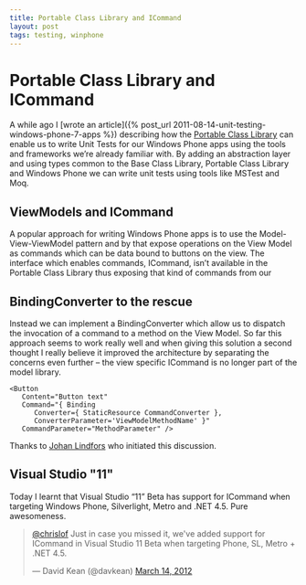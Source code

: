 ```yaml
---
title: Portable Class Library and ICommand
layout: post
tags: testing, winphone
---
```

# Portable Class Library and ICommand

A while ago I [wrote an article]({% post_url 2011-08-14-unit-testing-windows-phone-7-apps %}) describing how the [Portable Class Library](https://visualstudiogallery.msdn.microsoft.com/b0e0b5e9-e138-410b-ad10-00cb3caf4981) can enable us to write Unit Tests for our Windows Phone apps using the tools and frameworks we’re already familiar with. By adding an abstraction layer and using types common to the Base Class Library, Portable Class Library and Windows Phone we can write unit tests using tools like MSTest and Moq.

## ViewModels and ICommand
A popular approach for writing Windows Phone apps is to use the Model-View-ViewModel pattern and by that expose operations on the View Model as commands which can be data bound to buttons on the view. The interface which enables commands, ICommand, isn’t available in the Portable Class Library thus exposing that kind of commands from our 

## BindingConverter to the rescue
Instead we can implement a BindingConverter which allow us to dispatch the invocation of a command to a method on the View Model. So far this approach seems to work really well and when giving this solution a second thought I really believe it improved the architecture by separating the concerns even further – the view specific ICommand is no longer part of the model library.

```xaml
<Button 
   Content="Button text" 
   Command="{ Binding 
      Converter={ StaticResource CommandConverter }, 
      ConverterParameter='ViewModelMethodName' }" 
   CommandParameter="MethodParameter" />
```

Thanks to [Johan Lindfors](https://twitter.com/JohanLindfors) who initiated this discussion.

## Visual Studio "11"
Today I learnt that Visual Studio “11” Beta has support for ICommand when targeting Windows Phone, Silverlight, Metro and .NET 4.5. Pure awesomeness.

<blockquote lang="en"><p><a href="https://twitter.com/chrislof">@chrislof</a> Just in case you missed it, we&#39;ve added support for ICommand in Visual Studio 11 Beta when targeting Phone, SL, Metro + .NET 4.5.</p>&mdash; David Kean (@davkean) <a href="https://twitter.com/davkean/status/179783353560600576">March 14, 2012</a></blockquote>
